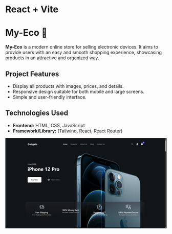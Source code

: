 # React + Vite

# My-Eco 🛒

**My-Eco** is a modern online store for selling electronic devices. It aims to provide users with an easy and smooth shopping experience, showcasing products in an attractive and organized way.

## Project Features

- Display all products with images, prices, and details.
- Responsive design suitable for both mobile and large screens.
- Simple and user-friendly interface.

## Technologies Used

- **Frontend:** HTML, CSS, JavaScript
- **Framework/Library:** (Tailwind, React, React Router)

![Landing Page](https://raw.githubusercontent.com/Muhammad-X7/my-eco/main/Landing-page.png)
